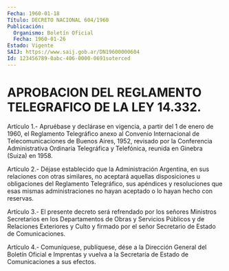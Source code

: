 ```yaml
---
Fecha: 1960-01-18
Título: DECRETO NACIONAL 604/1960
Publicación:
  Organismo: Boletín Oficial
  Fecha: 1960-01-26
Estado: Vigente
SAIJ: https://www.saij.gob.ar/DN19600000604
Id: 123456789-0abc-406-0000-0691soterced
---
```

# APROBACION DEL REGLAMENTO TELEGRAFICO DE LA LEY 14.332.

<a id="1"></a>
Artículo 1.- Apruébase y declárase en vigencia, a partir del 1 de enero  de  1960,  el  Reglamento  Telegráfico  anexo al Convenio Internacional   de  Telecomunicaciones  de  Buenos  Aires,    1952, revisado por la  Conferencia Administrativa Ordinaria Telegráfica y Telefónica, reunida en Ginebra (Suiza) en 1958.

<a id="2"></a>
Artículo  2.-  Déjase  establecido  que  la  Administración Argentina,  en  sus  relaciones  con  otras  similares, no aceptará aquellas  disposiciones u obligaciones del Reglamento  Telegráfico, sus apéndices  y  resoluciones  que esas mismas administraciones no hayan aceptado o lo hayan hecho con reservas.

<a id="3"></a>
Artículo  3.-  El  presente  decreto  será  refrendado por los señores  Ministros  Secretarios  en los Departamentos  de  Obras  y Servicios Públicos y de Relaciones  Exteriores  y  Culto  y firmado por el señor Secretario de Estado de Comunicaciones.

<a id="4"></a>
Artículo  4.-  Comuníquese,  publíquese,  dése  a la Dirección General  del  Boletín Oficial e Imprentas y vuelva a la  Secretaría de Estado de Comunicaciones a sus efectos.